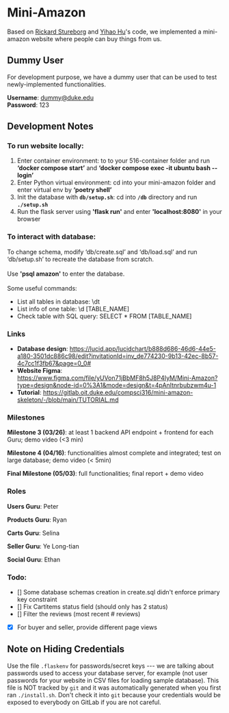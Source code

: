 # Mini-Amazon
Based on  [Rickard Stureborg](http://www.rickard.stureborg.com) and [Yihao Hu](https://www.linkedin.com/in/yihaoh/)'s code, we implemented a mini-amazon website where people can buy things from us.

## Dummy User
For development purpose, we have a dummy user that can be used to test newly-implemented functionalities.

**Username**: dummy@duke.edu <br>
**Password**: 123

## Development Notes
### To run website locally:
1. Enter container environment: to to your 516-container folder and run **‘docker compose start’** and **‘docker compose exec -it ubuntu bash --login’**
2. Enter Python virtual environment: cd into your mini-amazon folder and enter virtual env by **‘poetry shell’**
3. Init the database with **`db/setup.sh`**: cd into **`/db`** directory and run **`./setup.sh`**
4. Run the flask server using **'flask run'** and enter **'localhost:8080'** in your browser 

### To interact with database:
To change schema, modify 	‘db/create.sql’ and ‘db/load.sql’ and run ‘db/setup.sh’ to recreate the database from scratch. <br><br>
Use **'psql amazon'** to enter the database. <br><br>
Some useful commands:
- List all tables in database: \dt
- List info of one table: \d [TABLE_NAME]
- Check table with SQL query: SELECT * FROM [TABLE_NAME]

### Links
- **Database design**: https://lucid.app/lucidchart/b888d686-46d6-44e5-a180-3501dc886c98/edit?invitationId=inv_de774230-9b13-42ec-8b57-4c7cc1f3fb67&page=0_0#
- **Website Figma**: https://www.figma.com/file/yUVon71jBbMF8h5J8P4IyM/Mini-Amazon?type=design&node-id=0%3A1&mode=design&t=4pAnItnrbubzwm4u-1
- **Tutorial**: https://gitlab.oit.duke.edu/compsci316/mini-amazon-skeleton/-/blob/main/TUTORIAL.md

### Milestones
**Milestone 3 (03/26)**: at least 1 backend API endpoint + frontend for each Guru; demo video (<3 min)

**Milestone 4 (04/16)**: functionalities almost complete and integrated; test on large database; demo video (< 5min)

**Final Milestone (05/03)**: full functionalities; final report + demo video

### Roles
**Users Guru**: Peter <br>

**Products Guru**: Ryan <br>

**Carts Guru**: Selina <br>

**Seller Guru**: Ye Long-tian <br>

**Social Guru**: Ethan <br>

### Todo:
- [] Some database schemas creation in create.sql didn't enforce primary key constraint
- [] Fix Cartitems status field (should only has 2 status)
- [] Filter the reviews (most recent # reviews)
- [x] For buyer and seller, provide different page views

## Note on Hiding Credentials

Use the file `.flaskenv` for passwords/secret keys --- we are talking
about passwords used to access your database server, for example (not
user passwords for your website in CSV files for loading sample
database).  This file is NOT tracked by `git` and it was automatically
generated when you first ran `./install.sh`.  Don't check it into
`git` because your credentials would be exposed to everybody on GitLab
if you are not careful.
